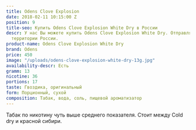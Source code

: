 ```yaml
---
title: Odens Clove Explosion
date: 2018-02-11 10:15:00 Z
position: 9
title-seo: Купить Odens Clove Explosion White Dry в России
descr: У нас Вы можете купить Odens Clove Explosion White Dry. Отправляем по всей
  территории России.
product-name: Odens Clove Explosion White Dry
brand: Odens
price: 450
image: "/uploads/odens-clove-explosion-white-dry-13g.jpg"
availability-descr: Есть
gramm: 13
nicotine: 36
portions: 17
taste: Гвоздика, оригинальный
form: Порционный, сухой
composition: Табак, вода, соль, пищевой ароматизатор
---
```


Табак по никотину чуть выше среднего показателя. Стоит между Cold dry и красной сибири.